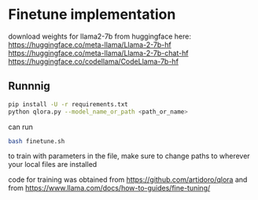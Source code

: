 # Finetune implementation

download weights for llama2-7b from huggingface here: <br>
https://huggingface.co/meta-llama/Llama-2-7b-hf <br>
https://huggingface.co/meta-llama/Llama-2-7b-chat-hf <br>
https://huggingface.co/codellama/CodeLlama-7b-hf <br>

## Runnnig

```bash
pip install -U -r requirements.txt
python qlora.py --model_name_or_path <path_or_name>
```
can run 
```bash
bash finetune.sh
```
to train with parameters in the file, make sure to change paths to wherever your local files are installed

code for training was obtained from https://github.com/artidoro/qlora
and from https://www.llama.com/docs/how-to-guides/fine-tuning/
